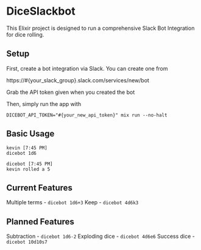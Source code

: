 DiceSlackbot
============

This Elixir project is designed to run a comprehensive Slack Bot Integration for dice rolling.


Setup
-----

First, create a bot integration via Slack. You can create one from

https://#{your_slack_group}.slack.com/services/new/bot

Grab the API token given when you created the bot

Then, simply run the app with

```
DICEBOT_API_TOKEN="#{your_new_api_token}" mix run --no-halt
```

Basic Usage
-----------

```
kevin [7:45 PM] 
dicebot 1d6

dicebot [7:45 PM] 
kevin rolled a 5
```

Current Features
----------------

Multiple terms - `dicebot 1d6+3`
Keep - `dicebot 4d6k3`

Planned Features
----------------

Subtraction - `dicebot 1d6-2`
Exploding dice - `dicebot 4d6e6`
Success dice - `dicebot 10d10s7`
